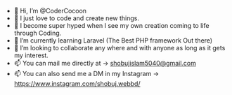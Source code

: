 - 👋 Hi, I’m @CoderCocoon
- 👀 I just love to code and create new things.
- 👀 I become super hyped when I see my own creation coming to life through Coding.
- 🌱 I’m currently learning Laravel (The Best PHP framework Out there)
- 💞️ I’m looking to collaborate any where and with anyone as long as it gets my interest.
- 📫 You can mail me directly at -> shobujislam5040@gmail.com
- 📫 You can also send me a DM in my Instagram -> https://www.instagram.com/shobuj.webbd/

<!---
KMDev101/KMDev101 is a ✨ special ✨ repository because its `README.md` (this file) appears on your GitHub profile.
You can click the Preview link to take a look at your changes.
--->
